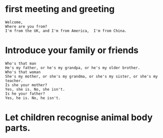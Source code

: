 
# first meeting and greeting
	Welcome,
	Where are you from?
	I'm from the UK, and I'm from America,  I'm from China.



# Introduce your family or friends

	Who's that man
	He's my father, or he's my grandpa, or he's my older brother. 
	Who's that woman
	She's my mother, or she's my grandma, or she's my sister, or she's my teacher.
	Is she your mother?
	Yes, she is. No, she isn't.
	Is he your father?
	Yes, he is. No, he isn't.

# Let children recognise animal body parts.


	





	
	
	
	
	
	
	









